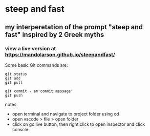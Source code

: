 # steep and fast
## my interperetation of the prompt "steep and fast" inspired by 2 Greek myths
### view a live version at https://mandolarson.github.io/steepandfast/

Some basic Git commands are:
```
git status
git add
git pull

git commit - am'commit message'
git push
```

notes:
- open terminal and navigate to project folder using cd
- open vscode > file > open folder
- click on go live button, then right click to open inspector and click console
